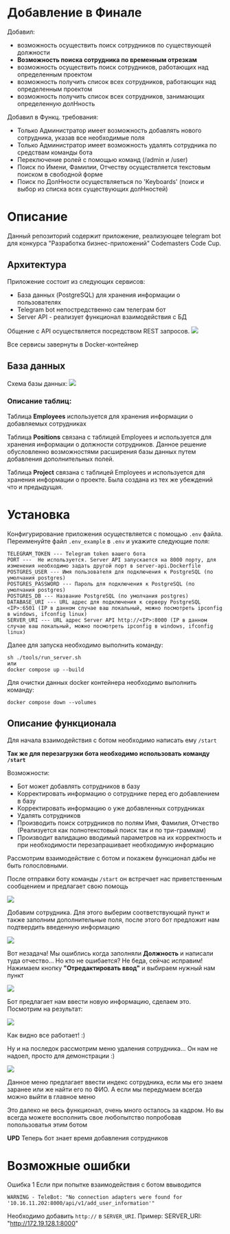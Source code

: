 # Добавление в Финале

Добавил:
* возможность осуществить поиск сотрудников по существующей должности
* **Возможность поиска сотрудника по временным отрезкам**
* возможность осуществить поиск сотрудников, работающих над определенным проектом
* возможность получить список всех сотрудников, работающих над определенным проектом
* возможность получить список всех сотрудников, занимающих определенную долHность

Добавил в Функц. требования:
* Только Администратор  имеет возможность добавлять нового сотрудника, указав все необходимые поля
* Только Администратор  имеет возможность удалять сотрудника по средствам команды бота
* Переключение ролей с помощью команд (/admin и /user)
* Поиск по Имени, Фамилии, Отчеству  осуществляется текстовым поиском в свободной форме
* Поиск по ДолHности осуществляеться по 'Keyboards' (поиск и выбор из списка всех существующих долHностей)


# Описание

Данный репозиторий содержит приложение, реализующее telegram bot для конкурса "Разработка бизнес-приложений"
Codemasters Code Cup.

## Архитектура

Приложение состоит из следующих сервисов:

* База данных (PostgreSQL) для хранения информации о пользователях
* Telegram bot непостредственно сам телеграм бот
* Server API - реализует функционал взаимодействия с БД

Общение с API осуществляется посредством REST запросов.
![](img/C4_Elements.png)

Все сервисы завернуты в Docker-контейнер

## База данных

Схема базы данных:
![](img/ERD.png)

### Описание таблиц:

Таблица **Employees** используется для хранения информации о добавляемых сотрудниках

Таблица **Positions** связана с таблицей Employees и используется для хранения информации о должности сотрудников.
Данное решение обусловленно возможностями расширения базы данных путем добавления дополнительных полей.

Таблица **Project** связана с таблицей Employees и используется для хранения информации о проекте.
Была создана из тех же убеждений что и предыдущая.

# Установка

Конфигурирование приложения осуществляется с помощью `.env` файла. 
Переименуйте файл `.env_example` в `.env` и укажите следующие поля:

```commandline
TELEGRAM_TOKEN --- Telegram token вашего бота
PORT ---  Не используется. Server API запускается на 8000 порту, для изменения необходимо задать другой порт в server-api.Dockerfile
POSTGRES_USER --- Имя пользователя для подключения к PostgreSQL (по умолчания postgres)
POSTGRES_PASSWORD --- Пароль для подключения к PostgreSQL (по умолчания postgres)
POSTGRES_DB --- Название PostgreSQL (по умолчания postgres)
DATABASE_URI --- URL адрес для подключения к серверу PostgreSQL <IP>:6501 (IP в данном случае ваш локальный, можно посмотреть ipconfig в windows, ifconfig linux) 
SERVER_URI --- URL адрес Server API http://<IP>:8000 (IP в данном случае ваш локальный, можно посмотреть ipconfig в windows, ifconfig linux)
```

Далее для запуска необходимо выполнить команду:
```commandline
sh ./tools/run_server.sh
или
docker compose up --build
```

Для очистки данных docker контейнера необходимо выполнить команду:
```commandline
docker compose down --volumes
```

## Описание функционала

Для начала взаимодействия с ботом необходимо написать ему `/start`

**Так же для перезагрузки бота необходимо использовать команду `/start`**

Возможности:
* Бот может добавлять сотрудников в базу
* Корректировать информацию о сотруднике перед его добавлением в базу
* Корректировать информацию о уже добавленных сотрудниках
* Удалять сотрудников
* Производить поиск сотрудников по полям Имя, Фамилия, Отчество (Реализуется как полнотекстовый поиск так и по три-граммам)
* Производит валидацию вводимый параметров на их корректность и при необходимости перезапрашивает необходимую информацию

Рассмотрим взаимодействие с ботом и покажем функционал дабы не быть голословными.

После отправки боту команды `/start` он встречает нас приветственным сообщением и предлагает свою помощь

![](img/start_menu.PNG)

Добавим сотрудника. Для этого выберим соответствующий пункт и также заполним дополнительные поля, 
после этого бот предложит нам подтвердить введенную информацию

![](img/add_employee.PNG)

Вот незадача! Мы ошиблись когда заполняли **Должность** и написали туда отчество... Но кто не ошибается? Не беда, сейчас исправим!
Нажимаем кнопку **"Отредактировать ввод"** и выбираем нужный нам пункт

![](img/edit_employee_1.PNG)

Бот предлагает нам ввести новую информацию, сделаем это. Посмотрим на результат:

![](img/edit_employee_2.PNG)

Как видно все работает! :)

Ну и на последок рассмотрим меню удаления сотрудника... Он нам не надоел, просто для демонстрации :)

![](img/delete_employee.PNG)

Данное меню предлагает ввести индекс сотрудника, если мы его знаем заранее или же найти его по ФИО. 
А если мы передумаем всегда можно выйти в главное меню

Это далеко не весь функционал, очень много осталось за кадром. 
Но вы всегда можете восполнить свое любопытство попробовав попользоватья этим ботом

**UPD** Теперь бот знает время добавления сотрудников

# Возможные ошибки

Ошибка 1
Если при попытке взаимодействия с ботом ввыводится
```commandline
WARNING - TeleBot: "No connection adapters were found for '10.16.11.202:8000/api/v1/add_user_information'"
```

Необходимо добавить `http://`  в `SERVER_URI`. Пример: SERVER_URI: "http://172.19.128.1:8000"
